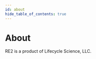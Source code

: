 ```yaml
---
id: about
hide_table_of_contents: true
---
```


# About

RE2 is a product of Lifecycle Science, LLC.

